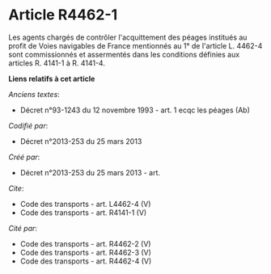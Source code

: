 # Article R4462-1

Les agents chargés de contrôler l'acquittement des péages institués au profit de Voies navigables de France mentionnés au 1°
de l'article L. 4462-4 sont commissionnés et assermentés dans les conditions définies aux articles R. 4141-1 à R. 4141-4.

**Liens relatifs à cet article**

_Anciens textes_:

  - Décret n°93-1243 du 12 novembre 1993 - art. 1 ecqc les péages (Ab)

_Codifié par_:

  - Décret n°2013-253 du 25 mars 2013

_Créé par_:

  - Décret n°2013-253 du 25 mars 2013 - art.

_Cite_:

  - Code des transports - art. L4462-4 (V)
  - Code des transports - art. R4141-1 (V)

_Cité par_:

  - Code des transports - art. R4462-2 (V)
  - Code des transports - art. R4462-3 (V)
  - Code des transports - art. R4462-4 (V)
